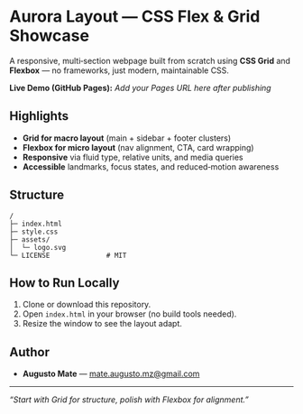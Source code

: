 # Aurora Layout — CSS Flex & Grid Showcase

A responsive, multi‑section webpage built from scratch using **CSS Grid** and **Flexbox** — no frameworks, just modern, maintainable CSS.

**Live Demo (GitHub Pages):** _Add your Pages URL here after publishing_

## Highlights
- **Grid for macro layout** (main + sidebar + footer clusters)
- **Flexbox for micro layout** (nav alignment, CTA, card wrapping)
- **Responsive** via fluid type, relative units, and media queries
- **Accessible** landmarks, focus states, and reduced‑motion awareness

## Structure
```text
/
├─ index.html           
├─ style.css            
├─ assets/
│  └─ logo.svg
└─ LICENSE              # MIT
```

## How to Run Locally
1. Clone or download this repository.
2. Open `index.html` in your browser (no build tools needed).
3. Resize the window to see the layout adapt.

## Author
- **Augusto Mate** — [mate.augusto.mz@gmail.com](mailto:mate.augusto.mz@gmail.com)

---
_“Start with Grid for structure, polish with Flexbox for alignment.”_
